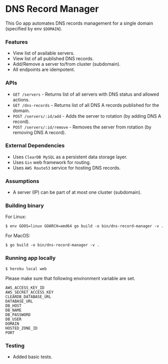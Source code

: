 # DNS Record Manager
This Go app automates DNS records management for a single domain (specified by env `$DOMAIN`).

### Features
- View list of available servers.
- View list of all published DNS records.
- Add/Remove a server to/from cluster (subdomain).
- All endpoints are idempotent.

### APIs
- `GET /servers` - Returns list of all servers with DNS status and allowed actions.
- `GET /dns-records` - Returns list of all DNS A records published for the domain.
- `POST /servers/:id/add` - Adds the server to rotation (by adding DNS A record).
- `POST /servers/:id/remove` - Removes the server from rotation (by removing DNS A record).

### External Dependencies
- Uses `ClearDB MySQL` as a persistent data storage layer.
- Uses `Gin` web framework for routing.
- Uses `AWS Route53` service for hosting DNS records.

### Assumptions
- A server (IP) can be part of at most one cluster (subdomain).

### Building binary
For Linux:
    
    $ env GOOS=linux GOARCH=amd64 go build -o bin/dns-record-manager -v .

For MacOS:
    
    $ go build -o bin/dns-record-manager -v .

### Running app locally
    $ heroku local web

Please make sure that following environment variable are set.

    AWS_ACCESS_KEY_ID
    AWS_SECRET_ACCESS_KEY
    CLEARDB_DATABASE_URL
    DATABASE_URL
    DB_HOST
    DB_NAME
    DB_PASSWORD
    DB_USER
    DOMAIN
    HOSTED_ZONE_ID
    PORT

### Testing
- Added basic tests.
